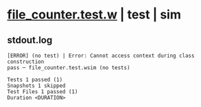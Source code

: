 # [file_counter.test.w](../../../../../examples/tests/valid/file_counter.test.w) | test | sim

## stdout.log
```log
[ERROR] (no test) | Error: Cannot access context during class construction
pass ─ file_counter.test.wsim (no tests)

Tests 1 passed (1)
Snapshots 1 skipped
Test Files 1 passed (1)
Duration <DURATION>
```

